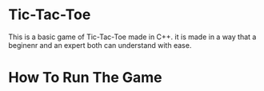 # Tic-Tac-Toe
  This is a basic game of Tic-Tac-Toe made in C++. it is made in a way that a beginenr and an expert both can understand with ease. <br>

# How To Run The Game

 
